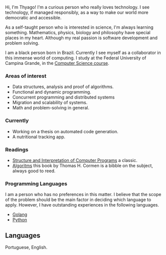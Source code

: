 Hi, I'm Thyago! I'm a curious person who really loves technology. I see technology, if managed responsibly, as a way to make our world more democratic and accessible.

As a self-taught person who is interested in science, I'm always learning something. Mathematics, physics, biology and philosophy have special places in my heart. Although my real passion is software development and problem solving.

I am a black person born in Brazil. Currently I see myself as a collaborator in this immense world of computing. I study at the Federal University of Campina Grande, in the [Computer Science course](https://www.computacao.ufcg.edu.br/).

### Areas of interest
- Data structures, analysis and proof of algorithms.
- Functional and dynamic programming. 
- Concurrent programming and distributed systems
- Migration and scalability of systems.
- Math and problem-solving in general.

### Currently
- Working on a thesis on automated code generation.
- A nutritional tracking app. 

### Readings
- [Structure and Interpretation of Computer Programs](https://www.amazon.com.br/Structure-Interpretation-Computer-Programs-Abelson/dp/0262510871/ref=sr_1_1?keywords=structure+and+interpretation+of+computer+programs&qid=1665408527&qu=eyJxc2MiOiIxLjc0IiwicXNhIjoiMS4zMiIsInFzcCI6IjAuNzcifQ%3D%3D&sprefix=stru%2Caps%2C572&sr=8-1&ufe=app_do%3Aamzn1.fos.4bb5663b-6f7d-4772-84fa-7c7f565ec65b) a classic.
- [Algoritms](https://www.amazon.com.br/Algoritmos-Teoria-Pr%C3%A1tica-Thomas-Cormen/dp/8535236996/ref=sr_1_3?__mk_pt_BR=%C3%85M%C3%85%C5%BD%C3%95%C3%91&crid=IZ5EXTG51B8Z&keywords=algoritmos&qid=1670028643&qu=eyJxc2MiOiI0LjE1IiwicXNhIjoiMy41NiIsInFzcCI6IjMuNjcifQ%3D%3D&sprefix=algoritmos%2Caps%2C177&sr=8-3&ufe=app_do%3Aamzn1.fos.fcd6d665-32ba-4479-9f21-b774e276a678) this book by Thomas H. Cormen is a bibble on the subject, always good to reed.  

### Programming Languages
I am a person who has no preferences in this matter. I believe that the scope of the problem should be the main factor in deciding which language to apply. However, I have outstanding experiences in the following languages.

- [Golang](https://go.dev/)
- [Python](https://www.python.org/)

## Languages
Portuguese, English.
